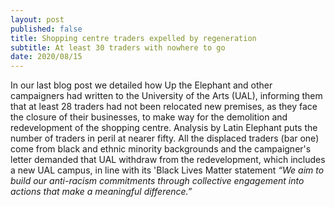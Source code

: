 ```yaml
---
layout: post
published: false
title: Shopping centre traders expelled by regeneration
subtitle: At least 30 traders with nowhere to go
date: 2020/08/15
---
```


In our last blog post we detailed how Up the Elephant and other campaigners had written to the University of the Arts (UAL), informing them that at least 28 traders had not been relocated new premises, as they face the closure of their businesses, to make way for the demolition and redevelopment of the shopping centre. Analysis by Latin Elephant puts the number of traders in peril at nearer fifty.
All the displaced traders (bar one) come from black and ethnic minority backgrounds and the campaigner's letter demanded that UAL withdraw from the redevelopment, which includes a new UAL campus, in line with its 'Black Lives Matter statement _“We aim to build our anti-racism commitments through collective engagement into actions that make a meaningful difference.”_ 